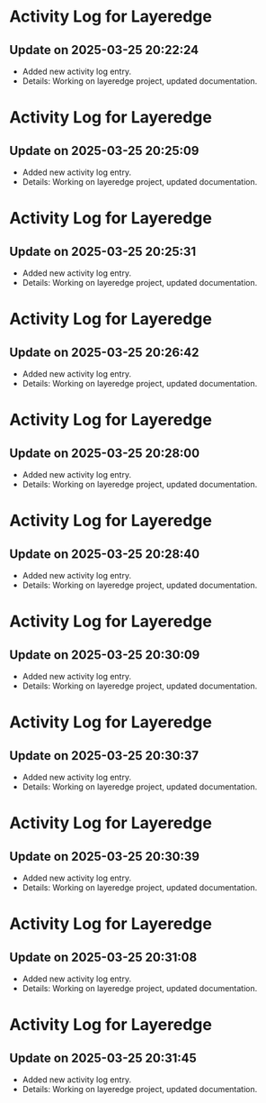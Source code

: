 # Activity Log for Layeredge

## Update on 2025-03-25 20:22:24
- Added new activity log entry.
- Details: Working on layeredge project, updated documentation.

# Activity Log for Layeredge

## Update on 2025-03-25 20:25:09
- Added new activity log entry.
- Details: Working on layeredge project, updated documentation.

# Activity Log for Layeredge

## Update on 2025-03-25 20:25:31
- Added new activity log entry.
- Details: Working on layeredge project, updated documentation.

# Activity Log for Layeredge

## Update on 2025-03-25 20:26:42
- Added new activity log entry.
- Details: Working on layeredge project, updated documentation.

# Activity Log for Layeredge

## Update on 2025-03-25 20:28:00
- Added new activity log entry.
- Details: Working on layeredge project, updated documentation.

# Activity Log for Layeredge

## Update on 2025-03-25 20:28:40
- Added new activity log entry.
- Details: Working on layeredge project, updated documentation.

# Activity Log for Layeredge

## Update on 2025-03-25 20:30:09
- Added new activity log entry.
- Details: Working on layeredge project, updated documentation.

# Activity Log for Layeredge

## Update on 2025-03-25 20:30:37
- Added new activity log entry.
- Details: Working on layeredge project, updated documentation.

# Activity Log for Layeredge

## Update on 2025-03-25 20:30:39
- Added new activity log entry.
- Details: Working on layeredge project, updated documentation.

# Activity Log for Layeredge

## Update on 2025-03-25 20:31:08
- Added new activity log entry.
- Details: Working on layeredge project, updated documentation.

# Activity Log for Layeredge

## Update on 2025-03-25 20:31:45
- Added new activity log entry.
- Details: Working on layeredge project, updated documentation.

